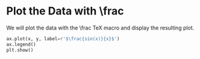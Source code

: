 # Plot the Data with \frac

We will plot the data with the \frac TeX macro and display the resulting plot.

```python
ax.plot(x, y, label=r'$\frac{sin(x)}{x}$')
ax.legend()
plt.show()
```

